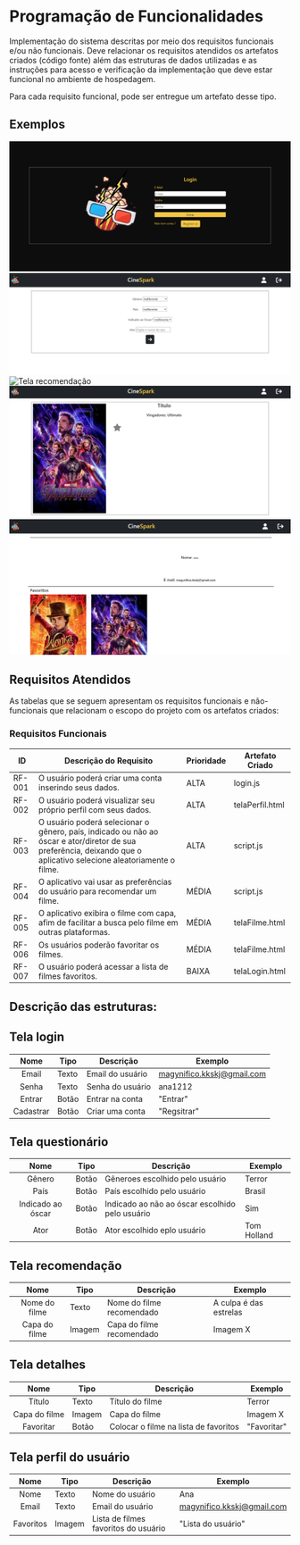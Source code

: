 # Programação de Funcionalidades

Implementação do sistema descritas por meio dos requisitos funcionais e/ou não funcionais. Deve relacionar os requisitos atendidos os artefatos criados (código fonte) além das estruturas de dados utilizadas e as instruções para acesso e verificação da implementação que deve estar funcional no ambiente de hospedagem.

Para cada requisito funcional, pode ser entregue um artefato desse tipo.
## Exemplos 

![Tela de login](img/telaLoginapp.png)
![Tela questionário](img/telaQusetionarioapp.png)
![Tela recomendação](img/telaRecomendaçaoapp.png)
![Tela detalhes](img/telaDetalhesapp.png)
![Tela Perfil do usuário](img/telaperfilapp.png)

## Requisitos Atendidos

As tabelas que se seguem apresentam os requisitos funcionais e não-funcionais que relacionam o escopo do projeto com os artefatos criados:

### Requisitos Funcionais

|ID    | Descrição do Requisito  | Prioridade | Artefato Criado |
|------|-----------------------------------------|----| ----|
|RF-001| O usuário poderá criar uma conta inserindo seus dados. | ALTA | login.js |
|RF-002| O usuário poderá visualizar seu próprio perfil com seus dados. | ALTA | telaPerfil.html |
|RF-003| O usuário poderá selecionar o gênero, país, indicado ou não ao óscar e ator/diretor de sua preferência, deixando que o aplicativo selecione aleatoriamente o filme. | ALTA | script.js |
|RF-004| O aplicativo vai usar as preferências do usuário para recomendar um filme. | MÉDIA | script.js |
|RF-005| O aplicativo exibira o filme com capa, afim de facilitar a busca pelo filme em outras plataformas. | MÉDIA | telaFilme.html |
|RF-006| Os usuários poderão favoritar os filmes. | MÉDIA | telaFilme.html |
|RF-007| O usuário poderá acessar a lista de filmes favoritos. | BAIXA | telaLogin.html |


## Descrição das estruturas:


## Tela login
|  **Nome**      | **Tipo**          | **Descrição**                             | **Exemplo**                                    |
|:--------------:|-------------------|-------------------------------------------|------------------------------------------------|
| Email          | Texto             | Email do usuário                          | magynifico.kkskj@gmail.com                     |
| Senha          | Texto             | Senha do usuário                          | ana1212                                        |
| Entrar         | Botão             | Entrar na conta                           | "Entrar"                                       |
| Cadastrar      | Botão             | Criar uma conta                           | "Regsitrar"                                    |

## Tela questionário
|  **Nome**          | **Tipo**          | **Descrição**                                     | **Exemplo**                                    |
|:------------------:|-------------------|---------------------------------------------------|------------------------------------------------|
| Gênero             | Botão             | Gêneroes escolhido pelo usuário                   | Terror                                         |
| País               | Botão             | País escolhido pelo usuário                       | Brasil                                         |
| Indicado ao óscar  | Botão             | Indicado ao não ao óscar  escolhido pelo usuário  | Sim                                            |
| Ator               | Botão             | Ator escolhido eplo usuário                       | Tom Holland                                    |

## Tela recomendação
|  **Nome**          | **Tipo**          | **Descrição**                                     | **Exemplo**                                    |
|:------------------:|-------------------|---------------------------------------------------|------------------------------------------------|
| Nome do filme      | Texto             | Nome do filme recomendado                         | A culpa é das estrelas                         |
| Capa do filme      | Imagem            | Capa do filme recomendado                         | Imagem X                                       |

## Tela detalhes
|  **Nome**          | **Tipo**          | **Descrição**                                     | **Exemplo**                                    |
|:------------------:|-------------------|---------------------------------------------------|------------------------------------------------|
| Título             | Texto             | Título do filme                                   | Terror                                         |
| Capa do filme      | Imagem            | Capa do filme                                     | Imagem X                                       |
| Favoritar          | Botão             | Colocar o filme na lista de favoritos             | "Favoritar"                                    |

## Tela perfil do usuário
|  **Nome**          | **Tipo**          | **Descrição**                                     | **Exemplo**                                    |
|:------------------:|-------------------|---------------------------------------------------|------------------------------------------------|
| Nome               | Texto             | Nome do usuário                                   | Ana                                            |
| Email              | Texto             | Email do usuário                                  | magynifico.kkskj@gmail.com                     |
| Favoritos          | Imagem            | Lista de filmes favoritos do usuário              | "Lista do usuário"                             |

